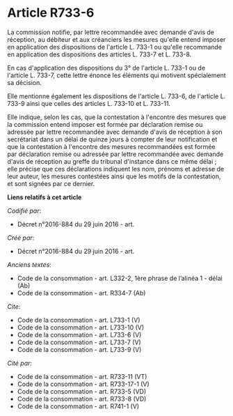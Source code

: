 # Article R733-6

La commission notifie, par lettre recommandée avec demande d'avis de réception, au débiteur et aux créanciers les mesures
qu'elle entend imposer en application des dispositions de l'article L. 733-1 ou qu'elle recommande en application des
dispositions des articles L. 733-7 et L. 733-8. 

En cas d'application des dispositions du 3° de l'article L. 733-1 ou de l'article L. 733-7, cette lettre énonce les éléments
qui motivent spécialement sa décision. 

Elle mentionne également les dispositions de l'article L. 733-6, de l'article L. 733-9 ainsi que celles des articles L.
733-10 et L. 733-11. 

Elle indique, selon les cas, que la contestation à l'encontre des mesures que la commission entend imposer est formée par
déclaration remise ou adressée par lettre recommandée avec demande d'avis de réception à son secrétariat dans un délai de
quinze jours à compter de leur notification et que la contestation à l'encontre des mesures recommandées est formée par
déclaration remise ou adressée par lettre recommandée avec demande d'avis de réception au greffe du tribunal d'instance dans
ce même délai ; elle précise que ces déclarations indiquent les nom, prénoms et adresse de leur auteur, les mesures
contestées ainsi que les motifs de la contestation, et sont signées par ce dernier.

**Liens relatifs à cet article**

_Codifié par_:

  - Décret n°2016-884 du 29 juin 2016 - art.

_Créé par_:

  - Décret n°2016-884 du 29 juin 2016 - art.

_Anciens textes_:

  - Code de la consommation - art. L332-2, 1ère phrase de l’alinéa 1 - délai (Ab)
  - Code de la consommation - art. R334-7 (Ab)

_Cite_:

  - Code de la consommation - art. L733-1 (V)
  - Code de la consommation - art. L733-10 (V)
  - Code de la consommation - art. L733-6 (V)
  - Code de la consommation - art. L733-7 (V)
  - Code de la consommation - art. L733-9 (V)

_Cité par_:

  - Code de la consommation - art. R733-11 (VT)
  - Code de la consommation - art. R733-17-1 (V)
  - Code de la consommation - art. R733-5 (VD)
  - Code de la consommation - art. R733-8 (VD)
  - Code de la consommation - art. R741-1 (V)
